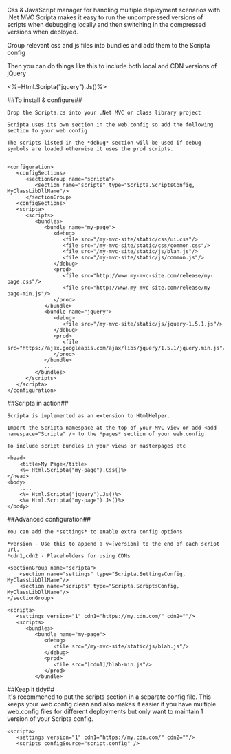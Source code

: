 Css & JavaScript manager for handling multiple deployment scenarios with .Net MVC
Scripta makes it easy to run the uncompressed versions of scripts when debugging locally
and then switching in the compressed versions when deployed.

Group relevant css and js files into bundles and add them to the Scripta config

Then you can do things like this to include both local and CDN versions of jQuery

<%=Html.Scripta("jquery").Js()%>


##To install & configure##

	Drop the Scripta.cs into your .Net MVC or class library project
	
	Scripta uses its own section in the web.config so add the following section to your web.config
	
	The scripts listed in the *debug* section will be used if debug symbols are loaded otherwise it uses the prod scripts.
	
		
	<configuration>
	   <configSections>
	      <sectionGroup name="scripta">
	         <section name="scripts" type="Scripta.ScriptsConfig, MyClassLibDllName"/>
	      </sectionGroup>
	   <configSections>
	   <scripta>
	      <scripts>
	         <bundles>
	            <bundle name="my-page">
	               <debug>
	                  <file src="/my-mvc-site/static/css/ui.css"/>
	                  <file src="/my-mvc-site/static/css/common.css"/>
	                  <file src="/my-mvc-site/static/js/blah.js"/>
	                  <file src="/my-mvc-site/static/js/common.js"/>
	               </debug>
	               <prod>
	                  <file src="http://www.my-mvc-site.com/release/my-page.css"/>
	                  <file src="http://www.my-mvc-site.com/release/my-page-min.js"/>							
	               </prod>
	            </bundle>
	            <bundle name="jquery">
	               <debug>
	                  <file src="/my-mvc-site/static/js/jquery-1.5.1.js"/>
	               </debug>
	               <prod>
	                  <file src="https://ajax.googleapis.com/ajax/libs/jquery/1.5.1/jquery.min.js"/>						
	               </prod>
	            </bundle>					
	            ...
	         </bundles>
	      </scripts>	
	   </scripta>		
	</configuration>	
	
##Scripta in action##

	Scripta is implemented as an extension to HtmlHelper.

	Import the Scripta namespace at the top of your MVC view or add <add namespace="Scripta" /> to the *pages* section of your web.config
	
	To include script bundles in your views or masterpages etc
	
	<head>
		<title>My Page</title>
		<%= Html.Scripta("my-page").Css()%>
	</head>
	<body>
		....
		<%= Html.Scripta("jquery").Js()%>
		<%= Html.Scripta("my-page").Js()%>
	</body>
	
##Advanced configuration##

	You can add the *settings* to enable extra config options
	
	*version - Use this to append a v=[version] to the end of each script url. 
	*cdn1,cdn2 - Placeholders for using CDNs
	
	<sectionGroup name="scripta">
		<section name="settings" type="Scripta.SettingsConfig, MyClassLibDllName"/>
		<section name="scripts" type="Scripta.ScriptsConfig, MyClassLibDllName"/>
	</sectionGroup>
	
	<scripta>
	   <settings version="1" cdn1="https://my.cdn.com/" cdn2=""/>
	   <scripts>
	      <bundles>
	         <bundle name="my-page">
	            <debug>
	               <file src="/my-mvc-site/static/js/blah.js"/>
	            </debug>
	            <prod>
	               <file src="[cdn1]/blah-min.js"/>						
	            </prod>
	         </bundle>

##Keep it tidy##			 
	It's recommened to put the scripts section in a separate config file. This keeps your web.config
	clean and also makes it easier if you have multiple web.config files for different deployments
	but only want to maintain 1 version of your Scripta config.
	
	<scripta>
	   <settings version="1" cdn1="https://my.cdn.com/" cdn2=""/>
	   <scripts configSource="script.config" />		
	
	


